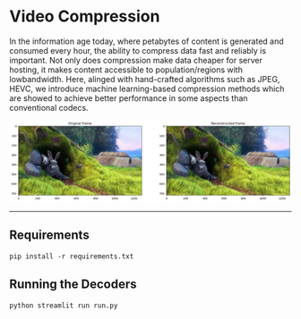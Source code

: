 # Video Compression

In the information age today, where petabytes of content is generated and consumed every hour, the ability to compress data fast and reliably is important. Not only does compression make data cheaper for server hosting, it makes content accessible to population/regions with lowbandwidth. Here, alinged with hand-crafted algorithms such as JPEG, HEVC, we introduce machine learning-based compression methods which are showed to achieve better performance in some aspects than conventional codecs.

<p align="center">
  <img src="https://github.com/minhngt62/vtl-video-compression/blob/main/examples/assets/recon_nervl.png" />
</p>

---

## Requirements
```
pip install -r requirements.txt
```

## Running the Decoders
```
python streamlit run run.py
```

